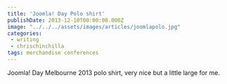 ```yaml
---
title: 'Joomla! Day Polo shirt'
publishDate: 2013-12-10T00:00:00.000Z
image: "../../../assets/images/articles/joomlapolo.jpg"
categories:
 - writing
 - chrischinchilla
tags: merchandise conferences
---
```


Joomla! Day Melbourne 2013 polo shirt, very nice but a little large for me.

